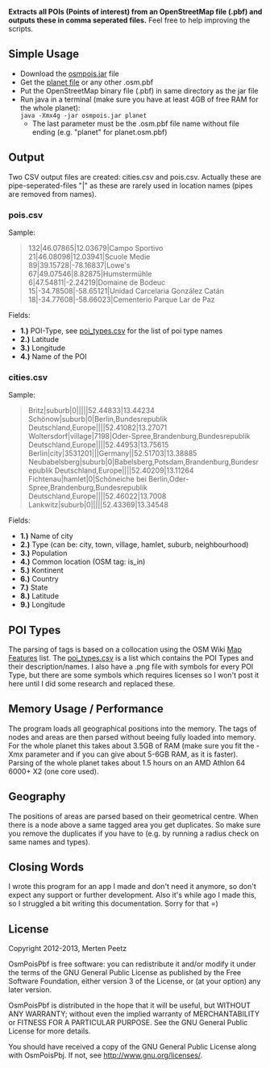 **Extracts all POIs (Points of interest) from an OpenStreetMap file (.pbf) and outputs these in comma seperated files.** Feel free to help improving the scripts.

Simple Usage
--------------

* Download the [osmpois.jar](http://morbz.de/downloads/osmpois.jar) file
* Get the [planet file](http://planet.openstreetmap.org/pbf/) or any other .osm.pbf
* Put the OpenStreetMap binary file (.pbf) in same directory as the jar file
* Run java in a terminal (make sure you have at least 4GB of free RAM for the whole planet):  
    `java -Xmx4g -jar osmpois.jar planet`
    * The last parameter must be the .osm.pbf file name without file ending (e.g. "planet" for planet.osm.pbf)

  
Output
--------------
Two CSV output files are created: cities.csv and pois.csv. Actually these are pipe-seperated-files "|" as these are rarely used in location names (pipes are removed from names).

### pois.csv ###
Sample:
> 132|46.07865|12.03679|Campo Sportivo  
> 21|46.08098|12.03941|Scuole Medie  
> 89|39.15728|-78.16837|Lowe's  
> 67|49.07546|8.82875|Humstermühle  
> 6|47.54811|-2.24219|Domaine de Bodeuc  
> 15|-34.78508|-58.65121|Unidad Carcelaria González Catán  
> 18|-34.77608|-58.66023|Cementerio Parque Lar de Paz

Fields:

* **1.)** POI-Type, see [poi\_types.csv](https://github.com/MorbZ/OsmPoisPbf/blob/master/poi_types.csv) for the list of poi type names
* **2.)** Latitude  
* **3.)** Longitude  
* **4.)** Name of the POI  

### cities.csv
Sample:
> Britz|suburb|0|||||52.44833|13.44234  
> Schönow|suburb|0|Berlin,Bundesrepublik Deutschland,Europe||||52.41082|13.27071  
> Woltersdorf|village|7198|Oder-Spree,Brandenburg,Bundesrepublik Deutschland,Europe||||52.44953|13.75615  
> Berlin|city|3531201|||Germany||52.51703|13.38885  
> Neubabelsberg|suburb|0|Babelsberg,Potsdam,Brandenburg,Bundesrepublik Deutschland,Europe||||52.40209|13.11264  
> Fichtenau|hamlet|0|Schöneiche bei Berlin,Oder-Spree,Brandenburg,Bundesrepublik Deutschland,Europe||||52.46022|13.7008  
> Lankwitz|suburb|0|||||52.43369|13.34548  

Fields:

* **1.)** Name of city
* **2.)** Type (can be: city, town, village, hamlet, suburb, neighbourhood)
* **3.)** Population
* **4.)** Common location (OSM tag: is_in)
* **5.)** Kontinent
* **6.)** Country
* **7.)** State
* **8.)** Latitude
* **9.)** Longitude

POI Types
--------------

The parsing of tags is based on a collocation using the OSM Wiki [Map Features](http://wiki.openstreetmap.org/wiki/Map_Features) list. The [poi\_types.csv](https://github.com/MorbZ/OsmPoisPbf/blob/master/poi_types.csv) is a list which contains the POI Types and their description/names. I also have a .png file with symbols for every POI Type, but there are some symbols which requires licenses so I won't post it here until I did some research and replaced these.

Memory Usage / Performance
--------------

The program loads all geographical positions into the memory. The tags of nodes and areas are then parsed without beeing fully loaded into memory. For the whole planet this takes about 3.5GB of RAM (make sure you fit the -Xmx parameter and if you can give about 5-6GB RAM, as it is faster). Parsing of the whole planet takes about 1.5 hours on an AMD Athlon 64 6000+ X2 (one core used).

Geography
--------------

The positions of areas are parsed based on their geometrical centre. When there is a node above a same tagged area you get duplicates. So make sure you remove the duplicates if you have to (e.g. by running a radius check on same names and types).

Closing Words
--------------

I wrote this program for an app I made and don't need it anymore, so don't expect any support or further development. Also it's while ago I made this, so I struggled a bit writing this documentation. Sorry for that =)

License
--------------

Copyright 2012-2013, Merten Peetz

OsmPoisPbf is free software: you can redistribute it and/or modify it under the terms of the GNU 
General Public License as published by the Free Software Foundation, either version 3 of the 
License, or (at your option) any later version.

OsmPoisPbf is distributed in the hope that it will be useful, but WITHOUT ANY WARRANTY; without 
even the implied warranty of MERCHANTABILITY or FITNESS FOR A PARTICULAR PURPOSE. See the GNU 
General Public License for more details.

You should have received a copy of the GNU General Public License along with OsmPoisPbj. If not, 
see http://www.gnu.org/licenses/.